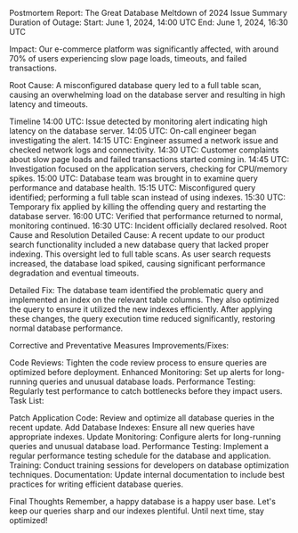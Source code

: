 Postmortem Report: The Great Database Meltdown of 2024
Issue Summary
Duration of Outage:
Start: June 1, 2024, 14:00 UTC
End: June 1, 2024, 16:30 UTC

Impact:
Our e-commerce platform was significantly affected, with around 70% of users experiencing slow page loads, timeouts, and failed transactions.

Root Cause:
A misconfigured database query led to a full table scan, causing an overwhelming load on the database server and resulting in high latency and timeouts.

Timeline
14:00 UTC: Issue detected by monitoring alert indicating high latency on the database server.
14:05 UTC: On-call engineer began investigating the alert.
14:15 UTC: Engineer assumed a network issue and checked network logs and connectivity.
14:30 UTC: Customer complaints about slow page loads and failed transactions started coming in.
14:45 UTC: Investigation focused on the application servers, checking for CPU/memory spikes.
15:00 UTC: Database team was brought in to examine query performance and database health.
15:15 UTC: Misconfigured query identified; performing a full table scan instead of using indexes.
15:30 UTC: Temporary fix applied by killing the offending query and restarting the database server.
16:00 UTC: Verified that performance returned to normal, monitoring continued.
16:30 UTC: Incident officially declared resolved.
Root Cause and Resolution
Detailed Cause:
A recent update to our product search functionality included a new database query that lacked proper indexing. This oversight led to full table scans. As user search requests increased, the database load spiked, causing significant performance degradation and eventual timeouts.

Detailed Fix:
The database team identified the problematic query and implemented an index on the relevant table columns. They also optimized the query to ensure it utilized the new indexes efficiently. After applying these changes, the query execution time reduced significantly, restoring normal database performance.

Corrective and Preventative Measures
Improvements/Fixes:

Code Reviews: Tighten the code review process to ensure queries are optimized before deployment.
Enhanced Monitoring: Set up alerts for long-running queries and unusual database loads.
Performance Testing: Regularly test performance to catch bottlenecks before they impact users.
Task List:

Patch Application Code: Review and optimize all database queries in the recent update.
Add Database Indexes: Ensure all new queries have appropriate indexes.
Update Monitoring: Configure alerts for long-running queries and unusual database load.
Performance Testing: Implement a regular performance testing schedule for the database and application.
Training: Conduct training sessions for developers on database optimization techniques.
Documentation: Update internal documentation to include best practices for writing efficient database queries.

Final Thoughts
Remember, a happy database is a happy user base. Let's keep our queries sharp and our indexes plentiful. Until next time, stay optimized!
